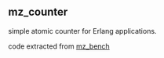 mz_counter
----------

simple atomic counter for Erlang applications.

code extracted from [mz_bench](https://github.com/machinezone/mzbench)
